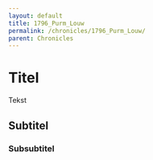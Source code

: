 ```yaml
---
layout: default
title: 1796_Purm_Louw
permalink: /chronicles/1796_Purm_Louw/
parent: Chronicles
---
```


# Titel

Tekst

## Subtitel

### Subsubtitel